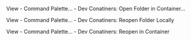 View - Command Palette... - Dev Conatiners: Open Folder in Container...

View - Command Palette... - Dev Conatiners: Reopen Folder Locally

View - Command Palette... - Dev Conatiners: Reopen in Container